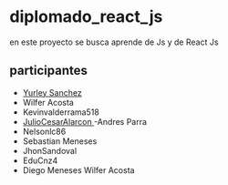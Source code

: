 # diplomado_react_js

en este proyecto se busca aprende de Js y de React Js 
## participantes

- [Yurley Sanchez ](https://github.com/Yursksf1)
- Wilfer Acosta
- Kevinvalderrama518
- [JulioCesarAlarcon ]( https://github.com/JulioCesarAlarconUrazan/diplomadoReactJs)
-Andres Parra
- Nelsonlc86
- Sebastian Meneses
- JhonSandoval
- EduCnz4
- Diego Meneses
Wilfer Acosta
